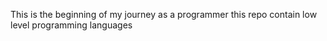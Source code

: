 This is the beginning of my journey as a programmer 
this repo contain low level programming languages

